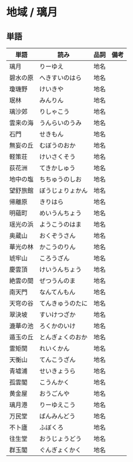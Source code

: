 # 地域 / 璃月

## 単語

|単語|読み|品詞|備考|
|---|---|---|---|
|璃月|りーゆえ|地名||
|碧水の原|へきすいのはら|地名||
|瓊璣野|けいきや|地名||
|珉林|みんりん|地名||
|璃沙郊|りしゃこう|地名||
|雲来の海|うんらいのうみ|地名||
|石門|せきもん|地名||
|無妄の丘|むぼうのおか|地名||
|軽策荘|けいさくそう|地名||
|荻花洲|てきかしゅう|地名||
|地中の塩|ちちゅうのしお|地名||
|望舒旅館|ぼうじょりょかん|地名||
|帰離原|きりはら|地名||
|明蘊町|めいうんちょう|地名||
|瑶光の浜|ようこうのはま|地名||
|奥蔵山|おくぞうさん|地名||
|華光の林|かこうのりん|地名||
|琥牢山|ころうざん|地名||
|慶雲頂|けいうんちょう|地名||
|絶雲の間|ぜつうんのま|地名||
|南天門|なんてんもん|地名||
|天穹の谷|てんきゅうのたに|地名||
|翠決坡|すいけつざか|地名||
|漉華の池|ろくかのいけ|地名||
|遁玉の丘|とんぎょくのおか|地名||
|霊矩関|れいくかん|地名||
|天衡山|てんこうざん|地名||
|青墟浦|せいきょうら|地名||
|孤雲閣|こうんかく|地名||
|黄金屋|おうごんや|地名||
|璃月港|りーゆえこう|地名||
|万民堂|ばんみんどう|地名||
|不卜廬|ふぼくろ|地名||
|往生堂|おうじょうどう|地名||
|群玉閣|ぐんぎょくかく|地名||